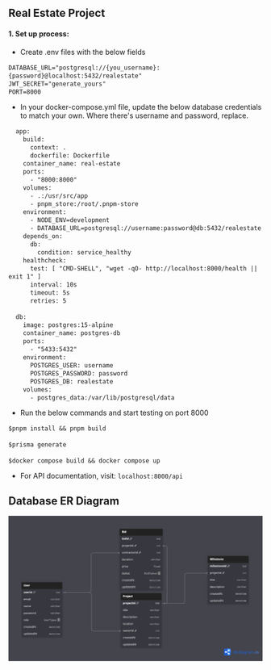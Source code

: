## Real Estate Project

#### 1. Set up process:

- Create .env files with the below fields


```
DATABASE_URL="postgresql://{you_username}:{password}@localhost:5432/realestate"
JWT_SECRET="generate_yours"
PORT=8000
```
- In your docker-compose.yml file, update the below database credentials to match your own. 
Where there's username and password, replace.

```angular2html
  app:
    build:
      context: .
      dockerfile: Dockerfile
    container_name: real-estate
    ports:
      - "8000:8000"
    volumes:
      - .:/usr/src/app
      - pnpm_store:/root/.pnpm-store
    environment:
      - NODE_ENV=development
      - DATABASE_URL=postgresql://username:password@db:5432/realestate
    depends_on:
      db:
        condition: service_healthy
    healthcheck:
      test: [ "CMD-SHELL", "wget -qO- http://localhost:8000/health || exit 1" ]
      interval: 10s
      timeout: 5s
      retries: 5

  db:
    image: postgres:15-alpine
    container_name: postgres-db
    ports:
      - "5433:5432"
    environment:
      POSTGRES_USER: username
      POSTGRES_PASSWORD: password
      POSTGRES_DB: realestate
    volumes:
      - postgres_data:/var/lib/postgresql/data
```



- Run the below commands and start testing on port 8000
```angular2html
$pnpm install && pnpm build

$prisma generate

$docker compose build && docker compose up
```

- For API documentation, visit:
`localhost:8000/api`

## Database ER Diagram

![](er_diagram.png)